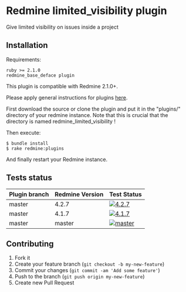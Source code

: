 Redmine limited_visibility plugin
======================

Give limited visibility on issues inside a project

Installation
------------

Requirements:

    ruby >= 2.1.0
    redmine_base_deface plugin

This plugin is compatible with Redmine 2.1.0+.

Please apply general instructions for plugins [here](http://www.redmine.org/wiki/redmine/Plugins).

First download the source or clone the plugin and put it in the "plugins/" directory of your redmine instance. Note that this is crucial that the directory is named redmine_limited_visibility !

Then execute:

    $ bundle install
    $ rake redmine:plugins

And finally restart your Redmine instance.

Tests status
------------

|Plugin branch| Redmine Version   | Test Status      |
|-------------|-------------------|------------------|
|master       | 4.2.7             | [![4.2.7][1]][5] |  
|master       | 4.1.7             | [![4.1.7][2]][5] |
|master       | master            | [![master][4]][5]|

[1]: https://github.com/jbbarth/redmine_limited_visibility/actions/workflows/4_2_7.yml/badge.svg
[2]: https://github.com/jbbarth/redmine_limited_visibility/actions/workflows/4_1_7.yml/badge.svg
[4]: https://github.com/jbbarth/redmine_limited_visibility/actions/workflows/master.yml/badge.svg
[5]: https://github.com/jbbarth/redmine_limited_visibility/actions

Contributing
------------

1. Fork it
2. Create your feature branch (`git checkout -b my-new-feature`)
3. Commit your changes (`git commit -am 'Add some feature'`)
4. Push to the branch (`git push origin my-new-feature`)
5. Create new Pull Request
